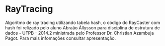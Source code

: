 # RayTracing
Algoritmo de ray tracing utilizando tabela hash, o código do RayCaster com hash foi relizado pelo aluno Abraão Állysson para disciplina de estrutura de dados - UFPB - 2014.2 ministrada pelo Professor Dr. Christian Azambuja Pagot. Para mais infomações consultar apresentação.

